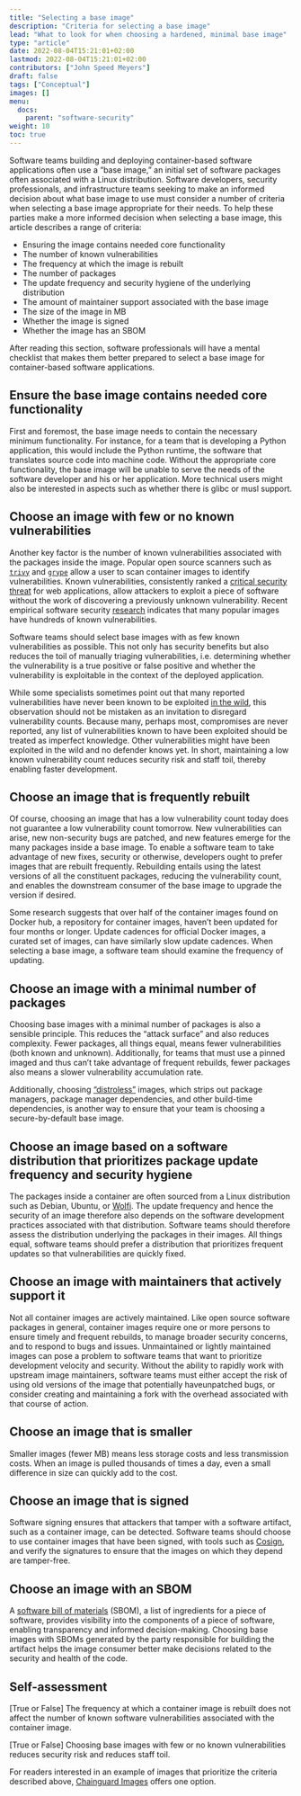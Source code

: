 ```yaml
---
title: "Selecting a base image"
description: "Criteria for selecting a base image"
lead: "What to look for when choosing a hardened, minimal base image"
type: "article"
date: 2022-08-04T15:21:01+02:00
lastmod: 2022-08-04T15:21:01+02:00
contributors: ["John Speed Meyers"]
draft: false
tags: ["Conceptual"]
images: []
menu:
  docs:
    parent: "software-security"
weight: 10
toc: true
---
```


Software teams building and deploying container-based software applications often use a “base image,” an initial set of software packages often associated with a Linux distribution. Software developers, security professionals, and infrastructure teams seeking to make an informed decision about what base image to use must consider a number of criteria when selecting a base image appropriate for their needs. To help these parties make a more informed decision when selecting a base image, this article describes a range of criteria:

- Ensuring the image contains needed core functionality
- The number of known vulnerabilities
- The frequency at which the image is rebuilt
- The number of packages
- The update frequency and security hygiene of the underlying distribution
- The amount of maintainer support associated with the base image
- The size of the image in MB
- Whether the image is signed
- Whether the image has an SBOM

After reading this section, software professionals will have a mental checklist that makes them better prepared to select a base image for container-based software applications.

## Ensure the base image contains needed core functionality

First and foremost, the base image needs to contain the necessary minimum functionality. For instance, for a team that is developing a Python application, this would include the Python runtime, the software that translates source code into machine code. Without the appropriate core functionality, the base image will be unable to serve the needs of the software developer and his or her application. More technical users might also be interested in aspects such as whether there is glibc or musl support.

## Choose an image with few or no known vulnerabilities

Another key factor is the number of known vulnerabilities associated with the packages inside the image. Popular open source scanners such as [`trivy`](https://github.com/aquasecurity/trivy) and [`grype`](https://github.com/anchore/grype) allow a user to scan container images to identify vulnerabilities. Known vulnerabilities, consistently ranked a [critical security threat](https://owasp.org/www-project-top-ten/) for web applications, allow attackers to exploit a piece of software without the work of discovering a previously unknown vulnerability. Recent empirical software security [research](https://decan.lexpage.net/files/EMSE-2021.pdf) indicates that many popular images have hundreds of known vulnerabilities.

Software teams should select base images with as few known vulnerabilities as possible. This not only has security benefits but also reduces the toil of manually triaging vulnerabilities, i.e. determining whether the vulnerability is a true positive or false positive and whether the vulnerability is exploitable in the context of the deployed application.

While some specialists sometimes point out that many reported vulnerabilities have never been known to be exploited [in the wild](https://www.cisa.gov/known-exploited-vulnerabilities), this observation should not be mistaken as an invitation to disregard vulnerability counts. Because many, perhaps most, compromises are never reported, any list of vulnerabilities known to have been exploited should be treated as imperfect knowledge. Other vulnerabilities might have been exploited in the wild and no defender knows yet. In short, maintaining a low known vulnerability count reduces security risk and staff toil, thereby enabling faster development.

## Choose an image that is frequently rebuilt

Of course, choosing an image that has a low vulnerability count today does not guarantee a low vulnerability count tomorrow. New vulnerabilities can arise, new non-security bugs are patched, and new features emerge for the many packages inside a base image. To enable a software team to take advantage of new fixes, security or otherwise, developers ought to prefer images that are rebuilt frequently. Rebuilding entails using the latest versions of all the constituent packages, reducing the vulnerability count, and enables the downstream consumer of the base image to upgrade the version if desired.

Some research suggests that over half of the container images found on Docker hub, a repository for container images, haven’t been updated for four months or longer. Update cadences for official Docker images, a curated set of images, can have similarly slow update cadences. When selecting a base image, a software team should   examine the frequency of updating.

## Choose an image with a minimal number of packages

Choosing base images with a minimal number of packages is also a sensible principle. This reduces the “attack surface” and also reduces complexity. Fewer packages, all things equal, means fewer vulnerabilities (both known and unknown). Additionally, for teams that must use a pinned imaged and thus can’t take advantage of frequent rebuilds, fewer packages also means a slower vulnerability accumulation rate.

Additionally, choosing [“distroless”](https://edu.chainguard.dev/software-security/videos/distroless/) images, which strips out package managers, package manager dependencies, and other build-time dependencies, is another way to ensure that your team is choosing a secure-by-default base image.

## Choose an image based on a software distribution that prioritizes package update frequency and security hygiene

The packages inside a container are often sourced from a Linux distribution such as Debian, Ubuntu, or [Wolfi](https://edu.chainguard.dev/open-source/wolfi/overview/). The update frequency and hence the security of an image therefore also depends on the software development practices associated with that distribution. Software teams should therefore assess the distribution underlying the packages in their images. All things equal, software teams should prefer a distribution that prioritizes frequent updates so that vulnerabilities are quickly fixed.

## Choose an image with maintainers that actively support it

Not all container images are actively maintained. Like open source software packages in general, container images require one or more persons to ensure timely and frequent rebuilds, to manage broader security concerns, and to respond to bugs and issues. Unmaintained or lightly maintained images can pose a problem to software teams that want to prioritize development velocity and security. Without the ability to rapidly work with upstream image maintainers, software teams must either accept the risk of using old versions of the image that potentially haveunpatched bugs, or consider creating and maintaining a fork with the overhead associated with that course of action.

## Choose an image that is smaller

Smaller images (fewer MB) means less storage costs and less transmission costs. When an image is pulled thousands of times a day, even a small difference in size can quickly add to the cost.

## Choose an image that is signed

Software signing ensures that attackers that tamper with a software artifact, such as a container image, can be detected. Software teams should choose to use container images that have been signed, with tools such as [Cosign](https://edu.chainguard.dev/open-source/sigstore/cosign/how-to-sign-a-container-with-cosign/), and verify the signatures to ensure that the images on which they depend are tamper-free.

## Choose an image with an SBOM

A [software bill of materials](https://edu.chainguard.dev/open-source/sbom/what-is-an-sbom/) (SBOM), a list of ingredients for a piece of software, provides visibility into the components of a piece of software, enabling transparency and informed decision-making. Choosing base images with SBOMs generated by the party responsible for building the artifact helps the image consumer better make decisions related to the security and health of the code.

## Self-assessment

[True or False] The frequency at which a container image is rebuilt does not affect the number of known software vulnerabilities associated with the container image.

[True or False] Choosing base images with few or no known vulnerabilities reduces security risk and reduces staff toil.

For readers interested in an example of images that prioritize the criteria described above, [Chainguard Images](https://github.com/chainguard-images) offers one option.
